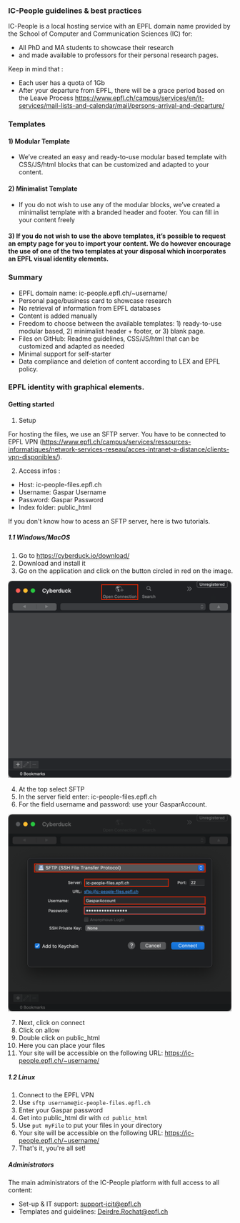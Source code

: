 ### IC-People guidelines & best practices
IC-People is a local hosting service with an EPFL domain name provided by the School of Computer and Communication Sciences (IC) for:
* All PhD and MA students to showcase their research
* and made available to professors for their personal research pages.

Keep in mind that :
* Each user has a quota of 1Gb
* After your departure from EPFL, there will be a grace period based on the Leave Process https://www.epfl.ch/campus/services/en/it-services/mail-lists-and-calendar/mail/persons-arrival-and-departure/

### Templates
#### 1) Modular Template
* We’ve created an easy and ready-to-use modular based template with CSS/JS/html blocks that can be customized and adapted to your content.

#### 2) Minimalist Template
* If you do not wish to use any of the modular blocks, we’ve created a minimalist template with a branded header and footer. You can fill in your content freely

#### 3) If you do not wish to use the above templates, it’s possible to request an empty page for you to import your content. We do however encourage the use of one of the two templates at your disposal which incorporates an EPFL visual identity elements.

### Summary
* EPFL domain name: ic-people.epfl.ch/~username/
* Personal page/business card to showcase research
* No retrieval of information from EPFL databases
* Content is added manually
* Freedom to choose between the available templates: 1) ready-to-use modular based, 2) minimalist header + footer, or 3) blank page.
* Files on GitHub: Readme guidelines, CSS/JS/html that can be customized and adapted as needed
* Minimal support for self-starter
* Data compliance and deletion of content according to LEX and EPFL policy.

### EPFL identity with graphical elements.

#### Getting started

1. Setup

For hosting the files, we use an SFTP server. You have to be connected to EPFL VPN (https://www.epfl.ch/campus/services/ressources-informatiques/network-services-reseau/acces-intranet-a-distance/clients-vpn-disponibles/).

2. Access infos :
* Host: ic-people-files.epfl.ch
* Username: Gaspar Username
* Password: Gaspar Password
* Index folder: public_html

If you don't know how to acess an SFTP server, here is two tutorials.

##### 1.1 Windows/MacOS
1. Go to https://cyberduck.io/download/
2. Download and install it
3. Go on the application and click on the button circled in red on the image.

<img src="img1.png" alt="drawing" width="500"/>

4. At the top select SFTP
5. In the server field enter: ic-people-files.epfl.ch
6. For the field username and password: use your GasparAccount.

<img src="img2.png" alt="drawing" width="500"/>

7. Next, click on connect
8. Click on allow
9. Double click on public_html
10. Here you can place your files
11. Your site will be accessible on the following URL: https://ic-people.epfl.ch/~username/

##### 1.2 Linux
1. Connect to the EPFL VPN
2. Use ``` sftp username@ic-people-files.epfl.ch ```
3. Enter your Gaspar password
4. Get into public_html dir with ``` cd public_html ```
5. Use ``` put myFile ``` to put your files in your directory
6. Your site will be accessible on the following URL: https://ic-people.epfl.ch/~username/
7. That's it, you're all set!

##### Administrators
The main administrators of the IC-People platform with full access to all content:
* Set-up & IT support: support-icit@epfl.ch
* Templates and guidelines: Deirdre.Rochat@epfl.ch
